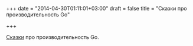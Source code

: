 +++
date = "2014-04-30T01:11:01+03:00"
draft = false
title = "Сказки про производительность Go"

+++

<p><a href="http://jmoiron.net/blog/go-performance-tales/">Сказки</a> про производительность Go.</p>

